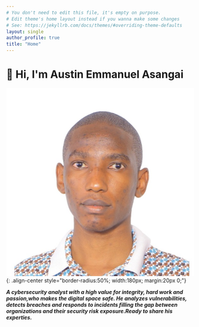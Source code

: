 ```yaml
---
# You don't need to edit this file, it's empty on purpose.
# Edit theme's home layout instead if you wanna make some changes
# See: https://jekyllrb.com/docs/themes/#overriding-theme-defaults
layout: single
author_profile: true
title: "Home"
---
```



# 👋 Hi, I'm Austin Emmanuel Asangai

![Austin Emmanuel Asangai](/assets/images/photo.jpg){: .align-center style="border-radius:50%; width:180px; margin:20px 0;"}

**_A cybersecurity analyst with a high value for integrity, hard work and passion,who makes the digital space safe. He analyzes vulnerabilities, detects breaches and responds to incidents filling the gap between organizations and their security risk exposure.Ready to
share his experties._**
